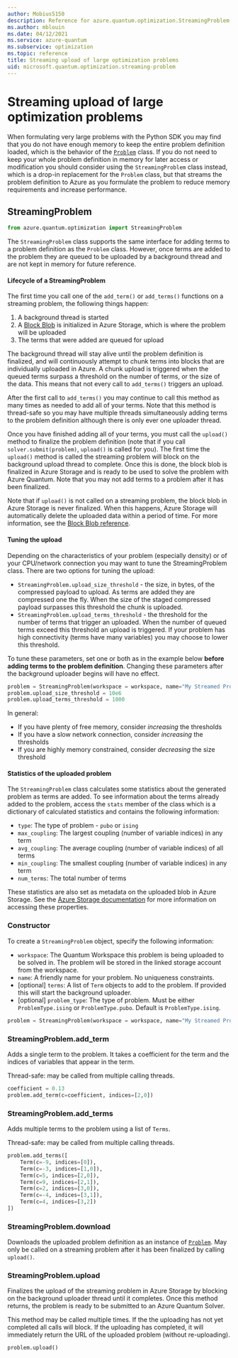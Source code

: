 ```yaml
---
author: Mobius5150
description: Reference for azure.quantum.optimization.StreamingProblem
ms.author: mblouin
ms.date: 04/12/2021
ms.service: azure-quantum
ms.subservice: optimization
ms.topic: reference
title: Streaming upload of large optimization problems
uid: microsoft.quantum.optimization.streaming-problem
---
```


# Streaming upload of large optimization problems
When formulating very large problems with the Python SDK you may find that you do not have enough memory to keep the entire problem definition loaded, which is the behavior of the [`Problem`](xref:microsoft.quantum.optimization.problem) class. If you do not need to keep your whole problem definition in memory for later access or modification you should consider using the `StreamingProblem` class instead, which is a drop-in replacement for the `Problem` class, but that streams the problem definition to Azure as you formulate the problem to reduce memory requirements and increase performance.

## StreamingProblem

```py
from azure.quantum.optimization import StreamingProblem
```

The `StreamingProblem` class supports the same interface for adding terms to a problem definition as the `Problem` class. However, once terms are added to the problem they are queued to be uploaded by a background thread and are not kept in memory for future reference.

#### Lifecycle of a StreamingProblem

The first time you call one of the `add_term()` or `add_terms()` functions on a streaming problem, the following things happen:

1. A background thread is started
2. A [Block Blob](https://docs.microsoft.com/rest/api/storageservices/understanding-block-blobs--append-blobs--and-page-blobs) is initialized in Azure Storage, which is where the problem will be uploaded
3. The terms that were added are queued for upload

The background thread will stay alive until the problem definition is finalized, and will continuously attempt to chunk terms into blocks that are individually uploaded in Azure. A chunk upload is triggered when the queued terms surpass a threshold on the number of terms, or the size of the data. This means that not every call to `add_terms()` triggers an upload.

After the first call to `add_terms()` you may continue to call this method as many times as needed to add all of your terms. Note that this method is thread-safe so you may have multiple threads simultaneously adding terms to the problem definition although there is only ever one uploader thread.

Once you have finished adding all of your terms, you must call the `upload()` method to finalize the problem definition (note that if you call `solver.submit(problem)`, `upload()` is called for you). The first time the `upload()` method is called the streaming problem will block on the background upload thread to complete. Once this is done, the block blob is finalized in Azure Storage and is ready to be used to solve the problem with Azure Quantum. Note that you may not add terms to a problem after it has been finalized.

Note that if `upload()` is not called on a streaming problem, the block blob in Azure Storage is never finalized. When this happens, Azure Storage will automatically delete the uploaded data within a period of time. For more information, see the [Block Blob reference](https://docs.microsoft.com/rest/api/storageservices/understanding-block-blobs--append-blobs--and-page-blobs).

#### Tuning the upload

Depending on the characteristics of your problem (especially density) or of your CPU/network connection you may want to tune the StreamingProblem class. There are two options for tuning the upload:

- `StreamingProblem.upload_size_threshold` - the size, in bytes, of the compressed payload to upload. As terms are added they are compressed one the fly. When the size of the staged compressed payload surpasses this threshold the chunk is uploaded.
- `StreamingProblem.upload_terms_threshold` - the threshold for the number of terms that trigger an uploaded. When the number of queued terms exceed this threshold an upload is triggered. If your problem has high connectivity (terms have many variables) you may choose to lower this threshold.

To tune these parameters, set one or both as in the example below **before adding terms to the problem definition**. Changing these parameters after the background uploader begins will have no effect.

```py
problem = StreamingProblem(workspace = workspace, name="My Streamed Problem", problem_type=ProblemType.ising)
problem.upload_size_threshold = 10e6
problem.upload_terms_threshold = 1000
```

In general:

- If you have plenty of free memory, consider _increasing_ the thresholds
- If you have a slow network connection, consider _increasing_ the thresholds
- If you are highly memory constrained, consider _decreasing_ the size threshold

#### Statistics of the uploaded problem

The `StreamingProblem` class calculates some statistics about the generated problem as terms are added. To see information about the terms already added to the problem, access the `stats` member of the class which is a dictionary of calculated statistics and contains the following information:

- `type`: The type of problem - `pubo` or `ising`
- `max_coupling`: The largest coupling (number of variable indices) in any term
- `avg_coupling`: The average coupling (number of variable indices) of all terms
- `min_coupling`: The smallest coupling (number of variable indices) in any term
- `num_terms`: The total number of terms

These statistics are also set as metadata on the uploaded blob in Azure Storage. See the [Azure Storage documentation](https://docs.microsoft.com/learn/modules/organize-blobs-properties-metadata/) for more information on accessing these properties.

### Constructor

To create a `StreamingProblem` object, specify the following information:

- `workspace`: The Quantum Workspace this problem is being uploaded to be solved in. The problem will be stored in the linked storage account from the workspace.
- `name`: A friendly name for your problem. No uniqueness constraints.
- [optional] `terms`: A list of `Term` objects to add to the problem. If provided this will start the background uploader.
- [optional] `problem_type`: The type of problem. Must be either
  `ProblemType.ising` or `ProblemType.pubo`. Default is `ProblemType.ising`.

```py
problem = StreamingProblem(workspace = workspace, name="My Streamed Problem", problem_type=ProblemType.ising)
```

### StreamingProblem.add_term

Adds a single term to the problem. It takes a coefficient for the term and the indices
of variables that appear in the term.

Thread-safe: may be called from multiple calling threads.

```py
coefficient = 0.13
problem.add_term(c=coefficient, indices=[2,0])
```

### StreamingProblem.add_terms

Adds multiple terms to the problem using a list of `Terms`.

Thread-safe: may be called from multiple calling threads.

```py
problem.add_terms([
    Term(c=-9, indices=[0]),
    Term(c=-3, indices=[1,0]),
    Term(c=5, indices=[2,0]),
    Term(c=9, indices=[2,1]),
    Term(c=2, indices=[3,0]),
    Term(c=-4, indices=[3,1]),
    Term(c=4, indices=[3,2])
])
```

### StreamingProblem.download

Downloads the uploaded problem definition as an instance of [`Problem`](xref:microsoft.quantum.optimization.problem). May only be called on a streaming problem after it has been finalized by calling `upload()`.

### StreamingProblem.upload

Finalizes the upload of the streaming problem in Azure Storage by blocking on the background uploader thread until it completes. Once this method returns, the problem is ready to be submitted to an Azure Quantum Solver.

This method may be called multiple times. If the the uploading has not yet completed all calls will block. If the uploading has completed, it will immediately return the URL of the uploaded problem (without re-uploading).

```py
problem.upload()
```
